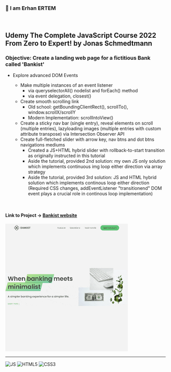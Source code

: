 ### 👋 **I am Erhan ERTEM**

&emsp;

## Udemy The Complete JavaScript Course 2022 From Zero to Expert! by Jonas Schmedtmann

### **Objective:** Create a landing web page for a fictitious Bank called 'Bankist'

<p>

- Explore advanced DOM Events

  - Make multiple instances of an event listener
    - via queryselectorAll() nodelist and forEach() method
    - via event delegation, closest()
  - Create smooth scrolling link
    - Old school: getBoundingClientRect(), scrollTo(), window.scrollX/scrollY
    - Modern Implementation: scrollIntoView()
  - Create a sticky nav bar (single entry), reveal elements on scroll (multiple entries), lazyloading images (multiple entries with custom attribute transpose) via Intersection Observer API
  - Create full-fletched slider with arrow key, nav btns and dot btns navigations mediums
    - Created a JS+HTML hybrid slider with rollback-to-start transition as originally instructed in this tutorial
    - Aside the tutorial, provided 2nd solution: my own JS only solution which implements continuous img loop either direction via array strategy
    - Aside the tutorial, provided 3rd solution: JS and HTML hybrid solution which implements continous loop either direction (Required CSS changes, addEventListener "transitionend" DOM event plays a crucial role in continous loop implementation)

</p>
      &emsp;

#### Link to Project &rarr; [Bankist website](https://bankist-erhan-ertem.netlify.app)

![Screenshot](screenshot.gif)

---

![JS](https://img.shields.io/badge/JavaScript-323330?style=for-the-badge&logo=javascript&logoColor=F7DF1E) ![HTML5](https://img.shields.io/badge/HTML5-E34F26?style=for-the-badge&logo=html5&logoColor=white) ![CSS3](https://img.shields.io/badge/CSS3-1572B6?style=for-the-badge&logo=css3&logoColor=white)

&emsp;
